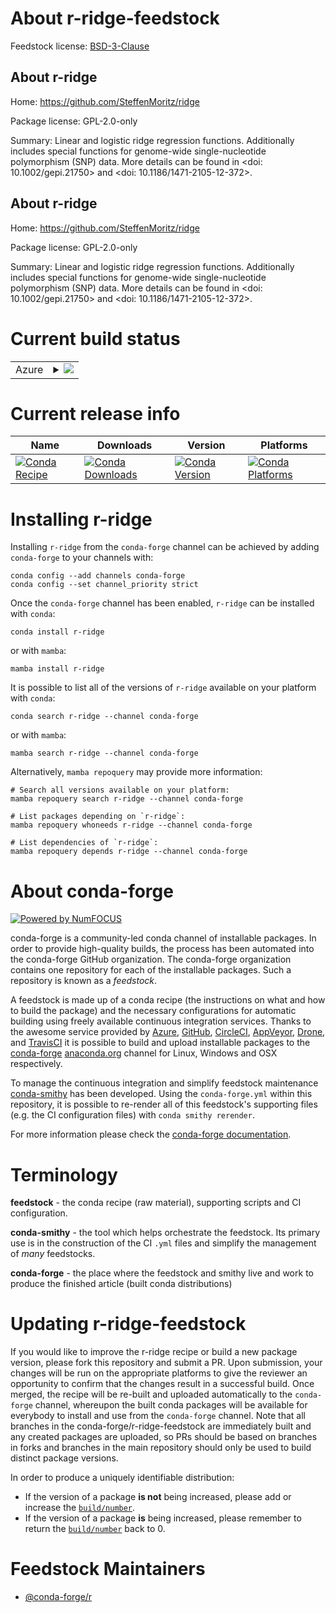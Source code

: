 About r-ridge-feedstock
=======================

Feedstock license: [BSD-3-Clause](https://github.com/conda-forge/r-ridge-feedstock/blob/main/LICENSE.txt)


About r-ridge
-------------

Home: https://github.com/SteffenMoritz/ridge

Package license: GPL-2.0-only

Summary: Linear and logistic ridge regression functions. Additionally includes special functions for genome-wide single-nucleotide polymorphism (SNP) data. More details can be found in <doi: 10.1002/gepi.21750> and <doi: 10.1186/1471-2105-12-372>.

About r-ridge
-------------

Home: https://github.com/SteffenMoritz/ridge

Package license: GPL-2.0-only

Summary: Linear and logistic ridge regression functions. Additionally includes special functions for genome-wide single-nucleotide polymorphism (SNP) data. More details can be found in <doi: 10.1002/gepi.21750> and <doi: 10.1186/1471-2105-12-372>.

Current build status
====================


<table>
    
  <tr>
    <td>Azure</td>
    <td>
      <details>
        <summary>
          <a href="https://dev.azure.com/conda-forge/feedstock-builds/_build/latest?definitionId=17911&branchName=main">
            <img src="https://dev.azure.com/conda-forge/feedstock-builds/_apis/build/status/r-ridge-feedstock?branchName=main">
          </a>
        </summary>
        <table>
          <thead><tr><th>Variant</th><th>Status</th></tr></thead>
          <tbody><tr>
              <td>linux_64_r_base4.3</td>
              <td>
                <a href="https://dev.azure.com/conda-forge/feedstock-builds/_build/latest?definitionId=17911&branchName=main">
                  <img src="https://dev.azure.com/conda-forge/feedstock-builds/_apis/build/status/r-ridge-feedstock?branchName=main&jobName=linux&configuration=linux%20linux_64_r_base4.3" alt="variant">
                </a>
              </td>
            </tr><tr>
              <td>linux_64_r_base4.4</td>
              <td>
                <a href="https://dev.azure.com/conda-forge/feedstock-builds/_build/latest?definitionId=17911&branchName=main">
                  <img src="https://dev.azure.com/conda-forge/feedstock-builds/_apis/build/status/r-ridge-feedstock?branchName=main&jobName=linux&configuration=linux%20linux_64_r_base4.4" alt="variant">
                </a>
              </td>
            </tr><tr>
              <td>osx_64_r_base4.3</td>
              <td>
                <a href="https://dev.azure.com/conda-forge/feedstock-builds/_build/latest?definitionId=17911&branchName=main">
                  <img src="https://dev.azure.com/conda-forge/feedstock-builds/_apis/build/status/r-ridge-feedstock?branchName=main&jobName=osx&configuration=osx%20osx_64_r_base4.3" alt="variant">
                </a>
              </td>
            </tr><tr>
              <td>osx_64_r_base4.4</td>
              <td>
                <a href="https://dev.azure.com/conda-forge/feedstock-builds/_build/latest?definitionId=17911&branchName=main">
                  <img src="https://dev.azure.com/conda-forge/feedstock-builds/_apis/build/status/r-ridge-feedstock?branchName=main&jobName=osx&configuration=osx%20osx_64_r_base4.4" alt="variant">
                </a>
              </td>
            </tr><tr>
              <td>win_64_r_base4.3</td>
              <td>
                <a href="https://dev.azure.com/conda-forge/feedstock-builds/_build/latest?definitionId=17911&branchName=main">
                  <img src="https://dev.azure.com/conda-forge/feedstock-builds/_apis/build/status/r-ridge-feedstock?branchName=main&jobName=win&configuration=win%20win_64_r_base4.3" alt="variant">
                </a>
              </td>
            </tr><tr>
              <td>win_64_r_base4.4</td>
              <td>
                <a href="https://dev.azure.com/conda-forge/feedstock-builds/_build/latest?definitionId=17911&branchName=main">
                  <img src="https://dev.azure.com/conda-forge/feedstock-builds/_apis/build/status/r-ridge-feedstock?branchName=main&jobName=win&configuration=win%20win_64_r_base4.4" alt="variant">
                </a>
              </td>
            </tr>
          </tbody>
        </table>
      </details>
    </td>
  </tr>
</table>

Current release info
====================

| Name | Downloads | Version | Platforms |
| --- | --- | --- | --- |
| [![Conda Recipe](https://img.shields.io/badge/recipe-r--ridge-green.svg)](https://anaconda.org/conda-forge/r-ridge) | [![Conda Downloads](https://img.shields.io/conda/dn/conda-forge/r-ridge.svg)](https://anaconda.org/conda-forge/r-ridge) | [![Conda Version](https://img.shields.io/conda/vn/conda-forge/r-ridge.svg)](https://anaconda.org/conda-forge/r-ridge) | [![Conda Platforms](https://img.shields.io/conda/pn/conda-forge/r-ridge.svg)](https://anaconda.org/conda-forge/r-ridge) |

Installing r-ridge
==================

Installing `r-ridge` from the `conda-forge` channel can be achieved by adding `conda-forge` to your channels with:

```
conda config --add channels conda-forge
conda config --set channel_priority strict
```

Once the `conda-forge` channel has been enabled, `r-ridge` can be installed with `conda`:

```
conda install r-ridge
```

or with `mamba`:

```
mamba install r-ridge
```

It is possible to list all of the versions of `r-ridge` available on your platform with `conda`:

```
conda search r-ridge --channel conda-forge
```

or with `mamba`:

```
mamba search r-ridge --channel conda-forge
```

Alternatively, `mamba repoquery` may provide more information:

```
# Search all versions available on your platform:
mamba repoquery search r-ridge --channel conda-forge

# List packages depending on `r-ridge`:
mamba repoquery whoneeds r-ridge --channel conda-forge

# List dependencies of `r-ridge`:
mamba repoquery depends r-ridge --channel conda-forge
```


About conda-forge
=================

[![Powered by
NumFOCUS](https://img.shields.io/badge/powered%20by-NumFOCUS-orange.svg?style=flat&colorA=E1523D&colorB=007D8A)](https://numfocus.org)

conda-forge is a community-led conda channel of installable packages.
In order to provide high-quality builds, the process has been automated into the
conda-forge GitHub organization. The conda-forge organization contains one repository
for each of the installable packages. Such a repository is known as a *feedstock*.

A feedstock is made up of a conda recipe (the instructions on what and how to build
the package) and the necessary configurations for automatic building using freely
available continuous integration services. Thanks to the awesome service provided by
[Azure](https://azure.microsoft.com/en-us/services/devops/), [GitHub](https://github.com/),
[CircleCI](https://circleci.com/), [AppVeyor](https://www.appveyor.com/),
[Drone](https://cloud.drone.io/welcome), and [TravisCI](https://travis-ci.com/)
it is possible to build and upload installable packages to the
[conda-forge](https://anaconda.org/conda-forge) [anaconda.org](https://anaconda.org/)
channel for Linux, Windows and OSX respectively.

To manage the continuous integration and simplify feedstock maintenance
[conda-smithy](https://github.com/conda-forge/conda-smithy) has been developed.
Using the ``conda-forge.yml`` within this repository, it is possible to re-render all of
this feedstock's supporting files (e.g. the CI configuration files) with ``conda smithy rerender``.

For more information please check the [conda-forge documentation](https://conda-forge.org/docs/).

Terminology
===========

**feedstock** - the conda recipe (raw material), supporting scripts and CI configuration.

**conda-smithy** - the tool which helps orchestrate the feedstock.
                   Its primary use is in the construction of the CI ``.yml`` files
                   and simplify the management of *many* feedstocks.

**conda-forge** - the place where the feedstock and smithy live and work to
                  produce the finished article (built conda distributions)


Updating r-ridge-feedstock
==========================

If you would like to improve the r-ridge recipe or build a new
package version, please fork this repository and submit a PR. Upon submission,
your changes will be run on the appropriate platforms to give the reviewer an
opportunity to confirm that the changes result in a successful build. Once
merged, the recipe will be re-built and uploaded automatically to the
`conda-forge` channel, whereupon the built conda packages will be available for
everybody to install and use from the `conda-forge` channel.
Note that all branches in the conda-forge/r-ridge-feedstock are
immediately built and any created packages are uploaded, so PRs should be based
on branches in forks and branches in the main repository should only be used to
build distinct package versions.

In order to produce a uniquely identifiable distribution:
 * If the version of a package **is not** being increased, please add or increase
   the [``build/number``](https://docs.conda.io/projects/conda-build/en/latest/resources/define-metadata.html#build-number-and-string).
 * If the version of a package **is** being increased, please remember to return
   the [``build/number``](https://docs.conda.io/projects/conda-build/en/latest/resources/define-metadata.html#build-number-and-string)
   back to 0.

Feedstock Maintainers
=====================

* [@conda-forge/r](https://github.com/conda-forge/r/)

